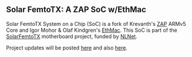 Solar FemtoTX: A ZAP SoC w/EthMac
--

Solar FemtoTX System on a Chip (SoC) is a fork of Krevanth's [ZAP](https://github.com/krevanth/ZAP) ARMv5 Core and Igor Mohor & Olaf Kindgren's [EthMac](https://github.com/freecores/ethmac). This SoC is part of the [SolarFemtoTX](https://ei2030.github.io/FemtoTX/) motherboard project, funded by [NLNet](https://nlnet.nl/project/Solar-FemtoTX/).

Project updates will be posted [here](https://ei2030.github.io/FemtoTX/) and also [here](https://github.com/EI2030/FemtoTX).
